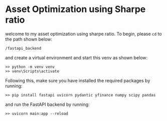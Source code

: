 <h1> Asset Optimization using Sharpe ratio</h1>

welcome to my asset optimization using sharpe ratio. To begin, please ```cd``` to the path shown below:

```/fastapi_backend```

and create a virtual environment and start this venv as shown below: 

```
>> python -m venv venv
>> venv\Scripts\activate
```

Following this, make sure you have installed the required packages by running: 

```
>> pip install fastapi uvicorn pydantic yfinance numpy scipy pandas
```

and run the FastAPI backend by running: 

```
>> uvicorn main:app --reload
```

